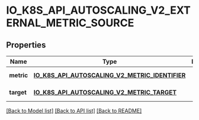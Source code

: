 # IO_K8S_API_AUTOSCALING_V2_EXTERNAL_METRIC_SOURCE

## Properties
Name | Type | Description | Notes
------------ | ------------- | ------------- | -------------
**metric** | [**IO_K8S_API_AUTOSCALING_V2_METRIC_IDENTIFIER**](io.k8s.api.autoscaling.v2.MetricIdentifier.md) |  | [default to null]
**target** | [**IO_K8S_API_AUTOSCALING_V2_METRIC_TARGET**](io.k8s.api.autoscaling.v2.MetricTarget.md) |  | [default to null]

[[Back to Model list]](../README.md#documentation-for-models) [[Back to API list]](../README.md#documentation-for-api-endpoints) [[Back to README]](../README.md)


